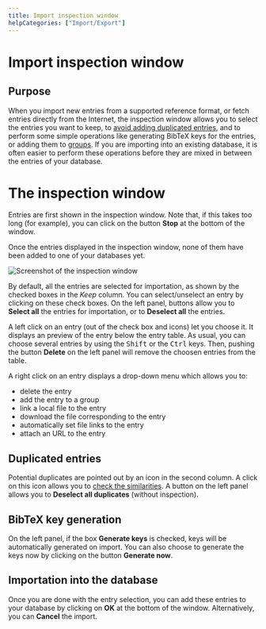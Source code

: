```yaml
---
title: Import inspection window
helpCategories: ["Import/Export"]
---
```


# Import inspection window

## Purpose

When you import new entries from a supported reference format, or fetch entries directly from the Internet, the inspection window allows you to select the entries you want to keep, to [avoid adding duplicated entries](FindDuplicates),
and to perform some simple operations like generating BibTeX keys for the entries, or adding them to [groups](Groups). If you are importing into an existing database, it is often easier to perform these operations before they are mixed in between the entries of your database.

# The inspection window

Entries are first shown in the inspection window. Note that, if this takes too long (for example), you can click on the button **Stop** at the bottom of the window.

Once the entries displayed in the inspection window, none of them have been added to one of your databases yet.

![Screenshot of the inspection window](./images/InspectionWindow.png)

By default, all the entries are selected for importation, as shown by the checked boxes in the *Keep* column. You can select/unselect an entry by clicking on these check boxes.
On the left panel, buttons allow you to **Select all** the entries for importation, or to **Deselect all** the entries.

A left click on an entry (out of the check box and icons) let you choose it. It displays an preview of the entry below the entry table.
As usual, you can choose several entries by using the <kbd>Shift</kbd> or the <kbd>Ctrl</kbd> keys. Then, pushing the button **Delete** on the left panel will remove the choosen entries from the table.

A right click on an entry displays a drop-down menu which allows you to:

- delete the entry
- add the entry to a group
- link a local file to the entry
- download the file corresponding to the entry
- automatically set file links to the entry
- attach an URL to the entry

## Duplicated entries
Potential duplicates are pointed out by an icon in the second column. A click on this icon allows you to [check the similarities](FindDuplicates). A button on the left panel allows you to **Deselect all duplicates** (without inspection).

## BibTeX key generation
On the left panel, if the box **Generate keys** is checked, keys will be automatically generated on import.
You can also choose to generate the keys now by clicking on the button **Generate now**.

## Importation into the database
Once you are done with the entry selection, you can add these  entries to your database by clicking on **OK** at the bottom of the window. Alternatively, you can **Cancel** the import.
